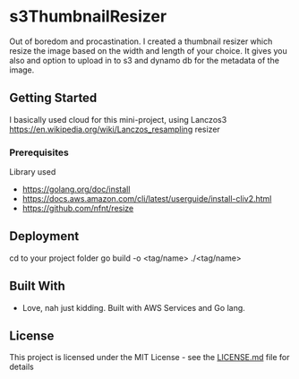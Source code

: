 # s3ThumbnailResizer

Out of boredom and procastination. I created a thumbnail resizer which resize the image based on the width and length of your choice. It gives you also
and option to upload in to s3 and dynamo db for the metadata of the image.

## Getting Started

I basically used cloud for this mini-project,  using Lanczos3 https://en.wikipedia.org/wiki/Lanczos_resampling resizer


### Prerequisites

Library used

* https://golang.org/doc/install
* https://docs.aws.amazon.com/cli/latest/userguide/install-cliv2.html
* https://github.com/nfnt/resize

## Deployment

cd to your project folder 
go build -o <tag/name> 
./<tag/name> 

## Built With

* Love, nah just kidding. Built with AWS Services and Go lang.

## License

This project is licensed under the MIT License - see the [LICENSE.md](LICENSE.md) file for details
